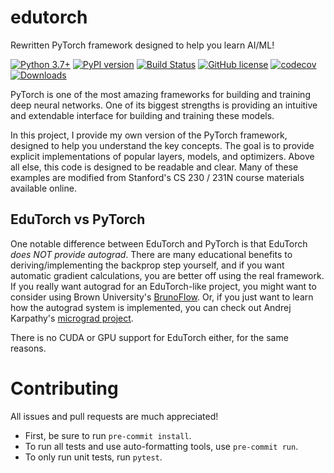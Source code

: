 # edutorch

Rewritten PyTorch framework designed to help you learn AI/ML!

[![Python 3.7+](https://img.shields.io/badge/python-3.7+-blue.svg)](https://www.python.org/downloads/release/python-370/)
[![PyPI version](https://badge.fury.io/py/edutorch.svg)](https://badge.fury.io/py/edutorch)
[![Build Status](https://github.com/TylerYep/edutorch/actions/workflows/test.yml/badge.svg)](https://github.com/TylerYep/edutorch/actions/workflows/test.yml)
[![GitHub license](https://img.shields.io/github/license/TylerYep/edutorch)](https://github.com/TylerYep/edutorch/blob/main/LICENSE)
[![codecov](https://codecov.io/gh/TylerYep/edutorch/branch/main/graph/badge.svg)](https://codecov.io/gh/TylerYep/edutorch)
[![Downloads](https://pepy.tech/badge/edutorch)](https://pepy.tech/project/edutorch)

PyTorch is one of the most amazing frameworks for building and training deep neural networks. One of its biggest strengths is providing an intuitive and extendable interface for building and training these models.

In this project, I provide my own version of the PyTorch framework, designed to help you understand the key concepts. The goal is to provide explicit implementations of popular layers, models, and optimizers. Above all else, this code is designed to be readable and clear. Many of these examples are modified from Stanford's CS 230 / 231N course materials available online.

## EduTorch vs PyTorch

One notable difference between EduTorch and PyTorch is that EduTorch _does NOT provide autograd_. There are many educational benefits to deriving/implementing the backprop step yourself, and if you want automatic gradient calculations, you are better off using the real framework. If you really want autograd for an EduTorch-like project, you might want to consider using Brown University's [BrunoFlow](https://github.com/Brown-Deep-Learning/brunoflow). Or, if you just want to learn how the autograd system is implemented, you can check out Andrej Karpathy's [micrograd project](https://github.com/karpathy/micrograd).

There is no CUDA or GPU support for EduTorch either, for the same reasons.

# Contributing

All issues and pull requests are much appreciated!

- First, be sure to run `pre-commit install`.
- To run all tests and use auto-formatting tools, use `pre-commit run`.
- To only run unit tests, run `pytest`.
